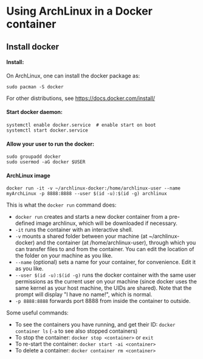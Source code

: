 # Using ArchLinux in a Docker container

## Install docker

#### Install:
On ArchLinux, one can install the docker package as:
```
sudo pacman -S docker
```
For other distributions, see https://docs.docker.com/install/

#### Start docker daemon:
```
systemctl enable docker.service  # enable start on boot
systemctl start docker.service
```

#### Allow your user to run the docker:
```
sudo groupadd docker
sudo usermod -aG docker $USER
```

#### ArchLinux image
```
docker run -it -v ~/archlinux-docker:/home/archlinux-user --name myArchLinux -p 8888:8888 --user $(id -u):$(id -g) archlinux
```

This is what the `docker run` command does:
- `docker run` creates and starts a new docker container from a pre-defined image archlinux, which will be downloaded if necessary.
- `-it` runs the container with an interactive shell.
- `-v` mounts a shared folder between your machine (at ~/archlinux-docker) and the container (at /home/archlinux-user), through which you can transfer files to and from the container. You can edit the location of the folder on your machine as you like.
- `--name` (optional) sets a name for your container, for convenience. Edit it as you like.
- `--user $(id -u):$(id -g)`  runs the docker container with the same user permissions as the current user on your machine (since docker uses the same kernel as your host machine, the UIDs are shared). Note that the prompt will display "I have no name!", which is normal.
- `-p 8888:8888` forwards port 8888 from inside the container to outside.

Some useful commands:
- To see the containers you have running, and get their ID: `docker container ls` (`-a` to see also stopped containers)
- To stop the container: `docker stop <container>` or `exit`
- To re-start the container: `docker start -ai <container>`
- To delete a container: `docker container rm <container>`
